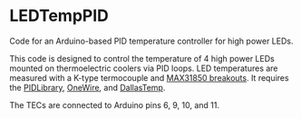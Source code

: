 # LEDTempPID
Code for an Arduino-based PID temperature controller for high power LEDs.

This code is designed to control the temperature of 4 high power LEDs mounted on thermoelectric coolers via PID loops.  LED temperatures are measured with a K-type termocouple and [MAX31850 breakouts](http://www.adafruit.com/product/1727).  It requires the [PIDLibrary](http://playground.arduino.cc/Code/PIDLibrary), [OneWire](https://github.com/adafruit/MAX31850_OneWire), and [DallasTemp](https://github.com/adafruit/MAX31850_DallasTemp).

The TECs are connected to Arduino pins 6, 9, 10, and 11.

